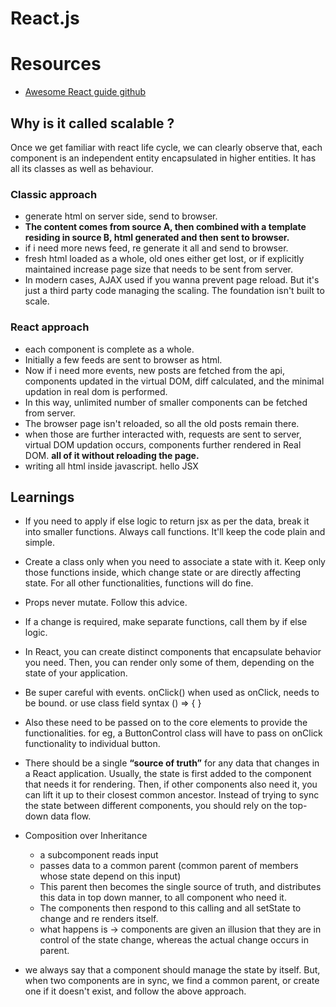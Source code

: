# React.js

# Resources
- [Awesome React guide github](https://github.com/enaqx/awesome-react#react-and-socketio)


## Why is it called scalable ?
Once we get familiar with react life cycle, we can clearly observe that,
each component is an independent entity encapsulated in higher entities.
It has all its classes as well as behaviour.

### Classic approach
- generate html on server side, send to browser.
- **The content comes from source A, then combined with a template residing in source B,
html generated and then sent to browser.**
- if i need more news feed, re generate it all and send to browser.
- fresh html loaded as a whole, old ones either get lost, or
if explicitly maintained increase page size that needs to be sent from server.
- In modern cases, AJAX used if you wanna prevent page reload. But it's just a third party code managing the scaling.
The foundation isn't built to scale.

### React approach
- each component is complete as a whole.
- Initially a few feeds are sent to browser as html.
- Now if i need more events, new posts are fetched from the api,
components updated in the virtual DOM, diff calculated, and the minimal updation in real dom is performed.
- In this way, unlimited number of smaller components can be fetched from server.
- The browser page isn't reloaded, so all the old posts remain there.
- when those are further interacted with, requests are sent to server, virtual DOM updation occurs,
components further rendered in Real DOM. **all of it without reloading the page.**
- writing all html inside javascript. hello JSX


## Learnings

- If you need to apply if else logic to return jsx as per the data, break it into smaller functions.
Always call functions. It'll keep the code plain and simple.
- Create a class only when you need to associate a state with it. Keep only those functions inside,
which change state or are directly affecting state. For all other functionalities, functions will do fine.
- Props never mutate. Follow this advice.
- If a change is required, make separate functions, call them by if else logic.

- In React, you can create distinct components that encapsulate behavior you need.
Then, you can render only some of them, depending on the state of your application.

- Be super careful with events. onClick() when used as onClick, needs to be bound. or use class field syntax () => { }

- Also these need to be passed on to the core elements to provide the functionalities. for eg, a ButtonControl class
will have to pass on onClick functionality to individual button.

- There should be a single **“source of truth”** for any data that changes in a React application. Usually, the state is first added to the component that needs it for rendering. Then, if other components also need it, you can lift it up to their closest common ancestor. Instead of trying to sync the state between different components, you should rely on the top-down data flow.

- Composition over Inheritance
	- a subcomponent reads input
	- passes data to a common parent (common parent of members whose state depend on this input)
	- This parent then becomes the single source of truth, and distributes this data in top down manner, to all component who need it.
	- The components then respond to this calling and all setState to change and re renders itself.
	- what happens is -> components are given an illusion that they are in control of the state change, whereas the actual change occurs in parent.

- we always say that a component should manage the state by itself. But, when two components are in sync,
we find a common parent, or create one if it doesn't exist, and follow the above approach.

